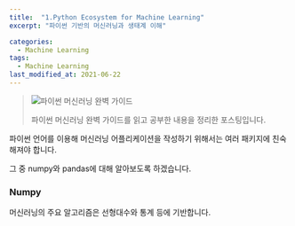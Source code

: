 ```yaml
---
title:  "1.Python Ecosystem for Machine Learning"
excerpt: "파이썬 기반의 머신러닝과 생태계 이해"

categories:
  - Machine Learning
tags:
  - Machine Learning
last_modified_at: 2021-06-22
---
```


>![파이썬 머신러닝 완벽 가이드](https://user-images.githubusercontent.com/76269316/122906446-1fa9c000-d38d-11eb-9cab-1eb7e347a1e6.png)
>
>파이썬 머신러닝 완벽 가이드를 읽고 공부한 내용을 정리한 포스팅입니다.



파이썬 언어를 이용해 머신러닝 어플리케이션을 작성하기 위해서는 여러 패키지에 친숙해져야 합니다.

그 중 numpy와 pandas에 대해 알아보도록 하겠습니다.



### Numpy

머신러닝의 주요 알고리즘은 선형대수와 통계 등에 기반합니다.
